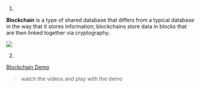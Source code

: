 # 

1. 
**Blockchain** is a type of shared database that differs from a typical database in the way that it stores information; blockchains store data in blocks that are then linked together via cryptography.

<img src='https://images.contentful.com/t3wqy70tc3bv/69Hc2xXPguXnPOQV9GJS4d/95c3ead79ab8d414fef6f95f3289891d/The_Future_Of_Smart_Contracts.jpg'>




2. 

[Blockchain Demo](https://andersbrownworth.com/blockchain/)<br>
>watch the videos and play with the demo
